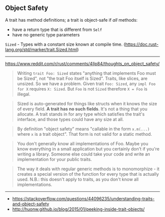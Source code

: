 ## Object Safety

A trait has method definitions; a trait is object-safe if _all_ methods:
- have a return type that is different from `Self`
- have no generic type parameters

`Sized` - Types with a constant size known at compile time. (https://doc.rust-lang.org/std/marker/trait.Sized.html)

---

https://www.reddit.com/r/rust/comments/4llp84/thoughts_on_object_safety/
> Writing `trait Foo: Sized` states "anything that implements Foo must be Sized",
> not "the trait Foo itself is Sized". Traits, like slices, are unsized. So we
> have a problem. Given trait `Foo: Sized`, any `impl Foo for X` requires `X: Sized`.
> But `Foo` is not `Sized` therefore `X = Foo` is illegal.

> Sized is auto-generated for things like structs when it knows the size of
> every field. **A trait has no such fields**. It's not a thing that you allocate.
> A trait stands in for any type which satisfies the trait's interface, and
> those types could have any size at all.

> By definition "object safety" means "callable in the form `x.m(...)` where `x` is
> a trait object". That form is not valid for a static method.

> You don't generally know all implementations of Foo. Maybe you know
> everything in a small application but you certainly don't if you're writing a
> library. Someone else could take your code and write an implementation for
> your public traits.

> The way it deals with regular generic methods is to monomorphize - it creates a special version of the function for every type that is actually used. N.B.: this doesn't apply to traits, as you don't know all implementations.

---

- https://stackoverflow.com/questions/44096235/understanding-traits-and-object-safety
- http://huonw.github.io/blog/2015/01/peeking-inside-trait-objects/